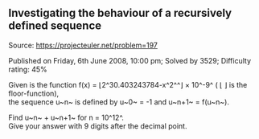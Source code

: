 Investigating the behaviour of a recursively defined sequence
-------------------------------------------------------------

Source: https://projecteuler.net/problem=197

Published on Friday, 6th June 2008, 10:00 pm; Solved by 3529; Difficulty
rating: 45%

Given is the function f(x) = ⌊2^30.403243784-x^2^^⌋ × 10^-9^ ( ⌊ ⌋ is
the floor-function),\
 the sequence u~n~ is defined by u~0~ = -1 and u~n+1~ = f(u~n~).

Find u~n~ + u~n+1~ for n = 10^12^.\
 Give your answer with 9 digits after the decimal point.
